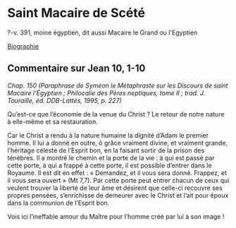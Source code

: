 # Saint Macaire de Scété
?-v. 391, moine égyptien, dit aussi Macaire le Grand ou l'Egyptien

[Biographie](https://fr.wikipedia.org/wiki/Macaire_de_Sc%C3%A9t%C3%A9)

## Commentaire sur Jean 10, 1-10 <a name="jean-10-1-10"></a>
*Chap. 150 (Paraphrase de Syméon le Métaphraste sur les Discours de saint Macaire l’Égyptien ; Philocalie des Pères neptiques, tome II ; trad. J. Touraille, éd. DDB-Lattès, 1995, p. 227)*

Qu’est-ce que l’économie de la venue du Christ ? Le retour de notre nature à elle-même et sa restauration.

Car le Christ a rendu à la nature humaine la dignité d’Adam le premier homme. Il lui a donné en outre, ô grâce vraiment divine, et vraiment grande, l’héritage céleste de l’Esprit bon, en la faisant sortir de la prison des ténèbres. Il a montré le chemin et la porte de la vie : à qui est passé par cette porte, à qui a frappé à cette porte, il est possible d’entrer dans le Royaume. Il est dit en effet : « Demandez, et il vous sera donné. Frappez, et il vous sera ouvert » (Mt 7,7). Par cette porte peut entrer chacun de ceux qui veulent trouver la liberté de leur âme et désirent que celle-ci recouvre ses propres pensées, s’enrichisse de demeurer avec le Christ et l’ait pour époux dans la communion de l’Esprit bon.

Vois ici l’ineffable amour du Maître pour l’homme créé par lui à son image !
